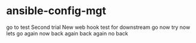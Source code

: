 # ansible-config-mgt
go to test
Second trial
New web hook
test for downstream
go  now
try now
lets go again
now
back again
back again
no back

